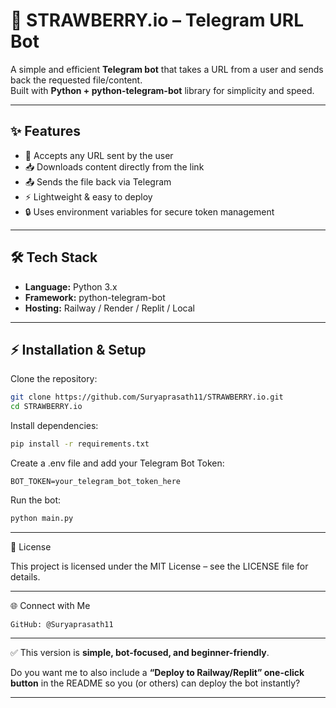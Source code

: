 # 🍓 STRAWBERRY.io – Telegram URL Bot

A simple and efficient **Telegram bot** that takes a URL from a user and sends back the requested file/content.  
Built with **Python + python-telegram-bot** library for simplicity and speed.

---

## ✨ Features

- 🔗 Accepts any URL sent by the user  
- 📥 Downloads content directly from the link  
- 📤 Sends the file back via Telegram  
- ⚡ Lightweight & easy to deploy  
- 🔒 Uses environment variables for secure token management  

---

## 🛠️ Tech Stack

- **Language:** Python 3.x  
- **Framework:** python-telegram-bot  
- **Hosting:** Railway / Render / Replit / Local  

---

## ⚡ Installation & Setup

Clone the repository:
```bash
git clone https://github.com/Suryaprasath11/STRAWBERRY.io.git
cd STRAWBERRY.io
```
Install dependencies:
```bash
pip install -r requirements.txt
````
Create a .env file and add your Telegram Bot Token:
```.env
BOT_TOKEN=your_telegram_bot_token_here
```
Run the bot:
```bash
python main.py
```

---

📜 License

This project is licensed under the MIT License – see the LICENSE file for details.

---

🌐 Connect with Me

    GitHub: @Suryaprasath11

---

✅ This version is **simple, bot-focused, and beginner-friendly**.  

Do you want me to also include a **“Deploy to Railway/Replit” one-click button** in the README so you (or others) can deploy the bot instantly?


---
